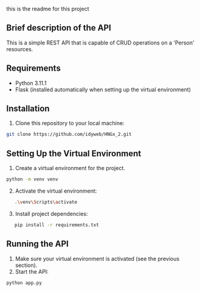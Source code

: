 ﻿this is the readme for this project
## Brief description of the API
This is a simple REST API that is capable of CRUD operations on a 'Person' resources.

## Requirements
- Python 3.11.1
- Flask (installed automatically when setting up the virtual environment)

## Installation
1. Clone this repository to your local machine:

```bash
git clone https://github.com/idyweb/HNGx_2.git
```

##  Setting Up the Virtual Environment
1. Create a virtual environment for the project.
   
```bash
python -m venv venv
```

2. Activate the virtual environment:
```bash
   .\venv\Scripts\activate
```
3. Install project dependencies:
```bash
   pip install -r requirements.txt
```

## Running the API

1. Make sure your virtual environment is activated (see the previous section).
2. Start the API:
```bash
python app.py
```

